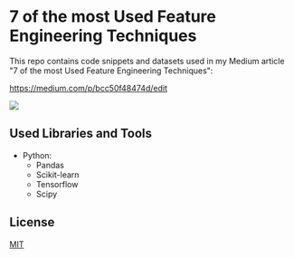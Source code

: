 # 7 of the most Used Feature Engineering Techniques

This repo contains code snippets and datasets used in my Medium article "7 of the most Used Feature Engineering Techniques":

https://medium.com/p/bcc50f48474d/edit

![](./read_me_img/header.png)

## Used Libraries and Tools

* Python: 
  * Pandas
  * Scikit-learn
  * Tensorflow
  * Scipy
  
## License
[MIT](https://choosealicense.com/licenses/mit/)
